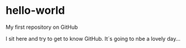 # hello-world
My first repository on GitHub

I sit here and try to get to know GitHub. It´s going to nbe a lovely day...
